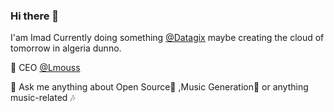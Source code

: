 ### Hi there 👋
I'am Imad Currently doing something  [@Datagix](https://www.datagix.com/) maybe creating the cloud of tomorrow in algeria dunno.

🔪️ CEO [@Lmouss](https://www.lmouss.wtf)

💬 Ask me anything about  Open Source🐧 ,Music Generation🤖️ or anything music-related 🎶️ 
